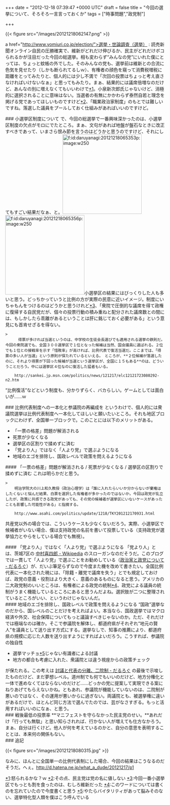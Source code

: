 
+++
date = "2012-12-18 07:39:47 +0000 UTC"
draft = false
title = "今回の選挙について、そろそろ一言言っておくか"
tags = ["時事問題","政党制"]

+++


{{< figure src="/images/20121218062147.png"  >}}

a href="http://www.yomiuri.co.jp/election/">選挙・世論調査（選挙） : 読売新聞オンライン</a>自民の圧勝確実で、維新がどれだけ伸びるか、民主がどれだけボコられるかが注目だった今回の総選挙。相も変わらず“みんなの党”にいれた僕にとっては、ちょっと蚊帳の外でした。そのみんなの党も、選挙前は維新との合流に色気を見せたり（しかも断られてるしｗ）、有権者の顔色を窺って消費税増税に距離をとってみたりと、個人的には少し不満で「次回の投票はちょっと考え直さなければいけないなぁ」と思ってもみたり。まぁ、結果的には議席倍増なのだけど、あんなの別に増えなくてもいいわけで<a href="#f-1e0ec9d0" name="fn-1e0ec9d0" title="怒られるかな？ｗ">*1</a>。小泉新次郎氏じゃないけど、消極的に選択されることに意味はない。当選者の有無にかかわらず泰然自若と理念を掲げる党であってほしいものですけど<a href="#f-9cae3540" name="fn-9cae3540" title="その点、民主党は党の名に値しない">*2</a>、「職業政治家制度」のもとでは難しいですね。落選した議員をプールしておく仕組みがあればいいのですけど。

<div class="section">
    ### 小選挙区制度について
    で、今回の総選挙で一番興味深かったのは、小選挙区制度の欠点がモロにでたところ。まぁ、文句があれば地盤が盤石なときに改正すべきであって、いまさら恨み節を言うのはどうかと思うのですけど、それにしてもすごい結果だなぁ、と。<span itemscope="" itemtype="http://schema.org/Photograph"><a href="http://f.hatena.ne.jp/daruyanagi/20121218065353" class="hatena-fotolife" itemprop="url"><img src="https://cdn-ak.f.st-hatena.com/images/fotolife/d/daruyanagi/20121218/20121218065353.png" alt="f:id:daruyanagi:20121218065353p:image:w250" title="f:id:daruyanagi:20121218065353p:image:w250" class="hatena-fotolife" style="width:250px" itemprop="image"/></a></span> <span itemscope="" itemtype="http://schema.org/Photograph"><a href="http://f.hatena.ne.jp/daruyanagi/20121218065356" class="hatena-fotolife" itemprop="url"><img src="https://cdn-ak.f.st-hatena.com/images/fotolife/d/daruyanagi/20121218/20121218065356.png" alt="f:id:daruyanagi:20121218065356p:image:w250" title="f:id:daruyanagi:20121218065356p:image:w250" class="hatena-fotolife" style="width:250px" itemprop="image"/></a></span>小選挙区の結果にはびっくりした人も多いと思う。どっちかっていうと比例の方が実際の民意に近いイメージ。制度にいちゃもんをつけるのはどうかと思うけれど<a href="#f-e620ccf6" name="fn-e620ccf6" title="今回一番小選挙区でもっとも割を食ったのは、むしろ維新だった">*3</a>、「衆院で圧倒的な議席を得て政権に復帰する自民党だが、個々の投票行動の積み重ねと配分された議席数との間には、もしかしたら乖離があるということは肝に銘じておく必要がある」という意見にも首肯せざるを得ない。

    >
        　得票が多ければ当選というのは、中学校の生徒会長選びでも適用される選挙の鉄則だ。今回の衆院選でも、全国３００選挙区で１位となった候補は当然、国会議員に選ばれる。２位でも１位との接戦率を示す「惜敗率」が高ければ、比例代表で復活当選だ。ここまでは、「得票の多い人が当選」という原則が保たれているといえる。　ところが、**２位候補が落選したのに、それより得票が下回った候補が当選という選挙区が、全国に１５もある**のは、どういうことだろう。中には選挙区４位なのに復活した猛者もいる。

        http://sankei.jp.msn.com/politics/news/121217/elc12121723080292-n2.htm
    
“比例復活”などという制度も、分かりずらく、バカらしい。ゲームとしては面白いが……ｗ

</div>
<div class="section">
    ### 比例代表制度への一本化と参議院の再編成を
    というわけで、個人的には衆議院選挙は比例代表制度へ一本化してほしいと願いたいところ。それも地区ブロックにわけず、全国単一ブロックで。このことには以下のメリットがある。

<ul>
<li>「一票の格差」問題が解消される</li>
<li>死票が少なくなる</li>
<li>選挙区の区割りで揉めずに済む</li>
<li>「党より人」ではなく「人より党」で選ぶようになる</li>
<li>地域のエゴを排除し、国政レベルで政策を問えるようになる</li>
</ul>
<div class="section">
    #### 「一票の格差」問題が解消される / 死票が少なくなる / 選挙区の区割りで揉めずに済む
    これは明らかだと思う。

    >
        明治学院大の川上和久教授（政治心理学）は「誰に入れたらいいか分からないが棄権はしたくないと悩んだ結果、白票を選択した有権者が多かったのではないか。今回は政党が乱立したが、政策に共感できる政党があっても、その党の候補者が選挙区にいないケースがあったことも影響した可能性がある」と指摘する。

        http://www.asahi.com/politics/update/1218/TKY201212170931.html
    
共産党以外の場合では、こういうケースも少なくないだろう。実際、小選挙区で候補者がいない場合、僕は支持政党の名前を書いて投票している（支持政党が選挙協力とやらをしている場合でも無視）。

</div>
<div class="section">
    #### 「党より人」ではなく「人より党」で選ぶようになる
    「党より人」とは、茨城7区の <a href="http://ja.wikipedia.org/wiki/%E4%B8%AD%E6%9D%91%E5%96%9C%E5%9B%9B%E9%83%8E">中村喜四郎 - Wikipedia</a> のスローガンなのだそうだ。このブログでは一貫して「人より党」で選ぶことをお勧めしている（<a href="https://blog.daruyanagi.jp/entry/2011/12/17/011345">政治家と政党について - だるろぐ</a>）が、だいぶ筆足らずなので今度また機を改めて書きたい。全国比例代表に一本化された暁には、「除籍・離党で議席を失う」とでも規定しておけば、政党の意義・役割はより大きく、意義のあるものになると思う。アメリカの二大政党制のいいところは、有権者による政党の統制<a href="#f-8cb69fec" name="fn-8cb69fec" title="このワードについては書くのを忘れていたので今度書くと思う">*4</a>、政党による議員の統制がうまく機能しているところにあると思うんだよね。選択肢が二つに整理されているところがいい、というわけじゃないんだ。

</div>
<div class="section">
    #### 地域のエゴを排除し、国政レベルで政策を問えるようになる
    “国政”選挙なのだから、国レベルのことだけを考えればよい。本当なら、国政選挙ではマクロ経済や外交、社会保障についてもっと議論すべきじゃないのか。ただ、それだけでは極端なのは確か。そこで参議院を解体し、都道府県がそれぞれ“地元の賢人”を議員として送り出す方式にする。選挙なしで、知事の推薦により、都道府県の規模に応じた人数を送り出すようにすればよいだろう。こうすれば、参議院の独自性

<ul>
<li>選挙マッチョ<a href="#f-0f149f4d" name="fn-0f149f4d" title="やたらバイタリティがあって脳みそのない、選挙特化型人類を僕はこう呼んでいる">*5</a>じゃない有識者による討議</li>
<li>地方の都合も考慮に入れた、衆議院とは違う視座からの政策チェック</li>
</ul>が保たれる。この考えは <a href="https://blog.daruyanagi.jp/entry/2012/09/07/060926">討議と代表の分離、二院制 - だるろぐ</a> の最後で示唆したものだけど、まだ夢想レベル。道州制でも何でもいいのだけど、地方分権化と一体で進めなくてはならないのだけど……どっかの党に提案して実現できる案にねりあげてもらえないかね。ともあれ、参議院が機能していないのは、二院制が悪いのではなく、その運用が悪いからに過ぎない。両議院とも、被選挙権に違いがあるだけで、ほとんど同じ方法で選んでたのでは、芸がなさすぎる。もっと活用すればいいのになぁ、と思う。

</div>
</div>
<div class="section">
    ### 戦後最低の投票率
    **マニフェストを守らなかった民主党のせい。**あれだけ「行っても無駄」と思い知らされれば、行かない人が増えても仕方なかろう。まぁ、自分は行くけど。他人が何を考えているのかと、自分の意思を表明することとは、本来何の関係もない。

</div>
<div class="section">
    ### 追記
    

{{< figure src="/images/20121218080315.jpg"  >}}

なみに、ほんとに全国単一の比例代表制にした場合、今回の結果はこうなるのだそうだ。へぇ。<a href="http://d.hatena.ne.jp/what_a_dude/20121217/p1">http://d.hatena.ne.jp/what_a_dude/20121217/p1</a>

</div><div class="footnote">
<a href="#fn-1e0ec9d0" name="f-1e0ec9d0" class="footnote-number">*1</a><span class="footnote-delimiter">:</span><span class="footnote-text">怒られるかな？ｗ</span>
<a href="#fn-9cae3540" name="f-9cae3540" class="footnote-number">*2</a><span class="footnote-delimiter">:</span><span class="footnote-text">その点、民主党は党の名に値しない</span>
<a href="#fn-e620ccf6" name="f-e620ccf6" class="footnote-number">*3</a><span class="footnote-delimiter">:</span><span class="footnote-text">今回一番小選挙区でもっとも割を食ったのは、むしろ維新だった</span>
<a href="#fn-8cb69fec" name="f-8cb69fec" class="footnote-number">*4</a><span class="footnote-delimiter">:</span><span class="footnote-text">このワードについては書くのを忘れていたので今度書くと思う</span>
<a href="#fn-0f149f4d" name="f-0f149f4d" class="footnote-number">*5</a><span class="footnote-delimiter">:</span><span class="footnote-text">やたらバイタリティがあって脳みそのない、選挙特化型人類を僕はこう呼んでいる</span>
</div>

